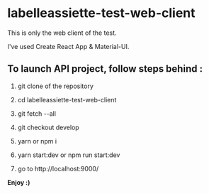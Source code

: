 # labelleassiette-test-web-client

This is only the web client of the test.

I've used Create React App & Material-UI.

## To launch API project, follow steps behind :

1. git clone of the repository

2. cd labelleassiette-test-web-client

3. git fetch --all

4. git checkout develop

5. yarn or npm i

6. yarn start:dev or npm run start:dev

7. go to http://localhost:9000/

**Enjoy :)**

